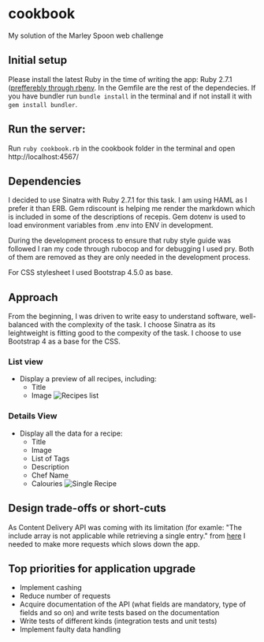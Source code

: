 # cookbook
My solution of the Marley Spoon web challenge

## Initial setup
Please install the latest Ruby in the time of writing the app: Ruby 2.7.1 ([prefferebly through rbenv](https://github.com/rbenv/rbenv). 
In the Gemfile are the rest of the dependecies. If you have bundler run `bundle install` in the terminal and if not install it with `gem install bundler`.

## Run the server:
Run `ruby cookbook.rb` in the cookbook folder in the terminal and open http://localhost:4567/ 

## Dependencies
I decided to use Sinatra with Ruby 2.7.1 for this task. 
I am using HAML as I prefer it than ERB.
Gem rdiscount is helping me render the markdown which is included in some of the descriptions of recepis. 
Gem dotenv is used to load environment variables from .env into ENV in development.

During the development process to ensure that ruby style guide was followed I ran my code through rubocop and for debugging I used pry. Both of them are removed as they are only needed in the development process. 

For CSS stylesheet I used Bootstrap 4.5.0 as base.

## Approach
From the beginning, I was driven to write easy to understand software, well-balanced with the complexity of the task.
I choose Sinatra as its leightweight is fitting good to the compexity of the task. I choose to use Bootstrap 4 as a base for the CSS. 

### List view
- Display a preview of all recipes, including:
  - Title
  - Image
![Recipes list](https://lh3.googleusercontent.com/pw/ACtC-3dQmSX8dzpCqUdxqgAOxscLwxw5U22cmoM7rL5Toha00auzbqFdDH7gOpo_R6GQD25YcWWHBe0KjxW1Eb9iYr_-Ee383XgzClgOnvTdPdtgXRxcIdsGatMbbVV5rNuGX1q1hLAeqUT_h9HdXaEbi6mVZw=w2160-h1046-no?authuser=0)
### Details View
- Display all the data for a recipe:
  - Title
  - Image
  - List of Tags
  - Description
  - Chef Name
  - Calouries
![Single Recipe](https://lh3.googleusercontent.com/pw/ACtC-3fmIWch_QA0UjPQwTBSq83ffNY1Zf14n3PhTAUj4Ta47mmgxEcfCwJIwVdRbBOowrQY5K0-w-Q9L064kzPBcvSGG5Xf6yRPRNhKz-rSmsE-H_w-3NSMYdN2MGyCO_su21gIJvKRszMC25EqjeXymm8qPg=w2160-h1040-no?authuser=0)

## Design trade-offs or short-cuts
As Content Delivery API was coming with its limitation (for examle: "The include array is not applicable while retrieving a single entry." from [here](https://www.contentful.com/developers/docs/references/content-delivery-api/#/reference/entries/entry) I needed to make more requests which slows down the app.

## Top priorities for application upgrade
- Implement cashing
- Reduce number of requests
- Acquire documentation of the API (what fields are mandatory, type of fields and so on) and write tests based on the documentation
- Write tests of different kinds (integration tests and unit tests)
- Implement faulty data handling


